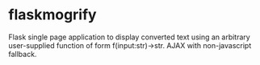 # flaskmogrify
Flask single page application to display converted text using an arbitrary user-supplied function of form  f(input:str)->str.  AJAX with non-javascript fallback.
